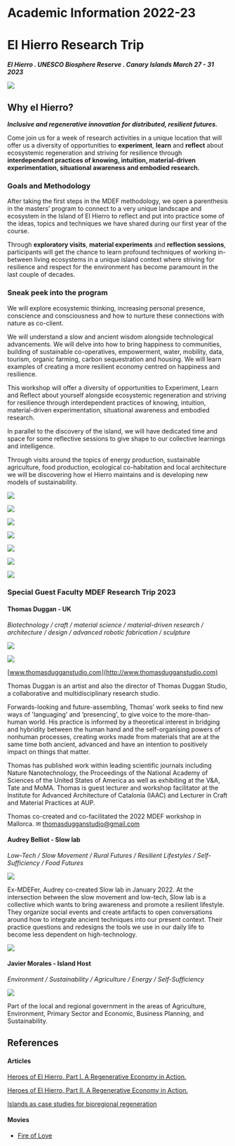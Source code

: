 Academic Information 2022-23
======================

# El Hierro Research Trip

***El Hierro . UNESCO Biosphere Reserve . Canary Islands
March 27 - 31 2023***

![](images/map.png)

## Why el Hierro?

***Inclusive and regenerative innovation for distributed, resilient futures.***

Come join us for a week of research activities in a unique location that will offer us a diversity of opportunities to **experiment**, **learn** and **reflect** about ecosystemic regeneration and striving for resilience through **interdependent practices of knowing, intuition, material-driven experimentation, situational awareness and embodied research.**

### ****Goals and Methodology****

After taking the first steps in the MDEF methodology, we open a parenthesis in the masters’ program to connect to a very unique landscape and ecosystem in the Island of El Hierro to reflect and put into practice some of the ideas, topics and techniques we have shared during our first year of the course.

Through **exploratory visits**, **material experiments** and **reflection sessions**, participants will get the chance to learn profound techniques of working in-between living ecosystems in a unique island context where striving for resilience and respect for the environment has become paramount in the last couple of decades.

### ****Sneak peek into the program****

We will explore ecosystemic thinking, increasing personal presence, conscience and consciousness and how to nurture these connections with nature as co-client.

We will understand a slow and ancient wisdom alongside technological advancements.  We will delve into how to bring happiness to communities, building of sustainable co-operatives, empowerment, water, mobility, data, tourism, organic farming, carbon sequestration and housing. We will learn examples of creating a more resilient economy centred on happiness and resilience.

This workshop will offer a diversity of opportunities to Experiment, Learn and Reflect about yourself alongside ecosystemic regeneration and striving for resilience through interdependent practices of knowing, intuition, material-driven experimentation, situational awareness and embodied research.

In parallel to the discovery of the island, we will have dedicated time and space for some reflective sessions to give shape to our collective learnings and intelligence.

Through visits around the topics of energy production, sustainable agriculture, food production, ecological co-habitation and local architecture we will be discovering how el Hierro maintains and is developing new models of sustainability.

![](images/image_1.jpg)

![](images/image_2.jpg)

![](images/image_3.jpg)

![](images/image_4.jpg)

![](images/image_5.jpg)

![](images/image_6.png)

![](images/image_7.png)

### Special Guest Faculty MDEF Research Trip 2023

#### Thomas Duggan - UK

*Biotechnology / craft / material science / material-driven research / architecture / design / advanced robotic fabrication / sculpture*

![](images/image_8.png)

![](images/image_9.jpg)

[www.thomasdugganstudio.com](http://www.thomasdugganstudio.com)

Thomas Duggan is an artist and also the director of Thomas Duggan Studio, a collaborative and multidisciplinary research studio.

Forwards-looking and future-assembling, Thomas’ work seeks to find new ways of 'languaging' and ‘presencing', to give voice to the more-than-human world. His practice is informed by a theoretical interest in bridging and hybridity between the human hand and the self-organising powers of nonhuman processes, creating works made from materials that are at the same time both ancient, advanced and have an intention to positively impact on things that matter.

Thomas has published work within leading scientific journals including Nature Nanotechnology, the Proceedings of the National Academy of Sciences of the United States of America as well as exhibiting at the V&A, Tate and MoMA. Thomas is guest lecturer and workshop facilitator at the Institute for Advanced Architecture of Catalonia (IAAC) and Lecturer in Craft and Material Practices at AUP.

Thomas co-created and co-facilitated the 2022 MDEF workshop in Mallorca.
✉ [thomasdugganstudio@gmail.com](mailto:thomasdugganstudio@gmail.com)


#### Audrey Belliot - Slow lab

*Low-Tech / Slow Movement / Rural Futures / Resilient Lifestyles / Self-Sufficiency / Food Futures*

![](images/image_10.png)

Ex-MDEFer, Audrey co-created Slow lab in January 2022. At the intersection between the slow movement and low-tech, Slow lab is a collective which wants to bring awareness and promote a resilient lifestyle. They organize social events and create artifacts to open conversations around how to integrate ancient techniques into our present context. Their practice questions and redesigns the tools we use in our daily life to become less dependent on high-technology.

![](images/image_11.png)

#### Javier Morales - Island Host

*Environment / Sustainability / Agriculture / Energy / Self-Sufficiency*

![](images/image_12.jpeg)

Part of the local and regional government in the areas of Agriculture, Environment, Primary Sector and Economic, Business Planning, and Sustainability.



## References

####  **Articles**
[Heroes of El Hierro, Part I. A Regenerative Economy in Action.](https://medium.com/age-of-awareness/heroes-of-el-hierro-part-i-e6e45fa6ee85)

[Heroes of El Hierro, Part II. A Regenerative Economy in Action.](https://medium.com/age-of-awareness/heroes-of-el-hierro-part-ii-f5a25937a21b)

[Islands as case studies for bioregional regeneration](https://medium.com/age-of-awareness/islands-as-case-studies-for-bioregional-regeneration-72be46bb0734)

####  **Movies**

- [Fire of Love](https://www.youtube.com/watch?v=-_7XADmKVL0)

